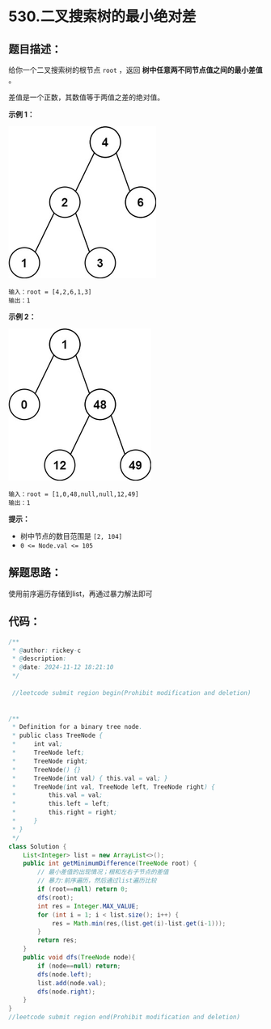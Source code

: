 # 530.二叉搜索树的最小绝对差

## 题目描述：

给你一个二叉搜索树的根节点 `root` ，返回 **树中任意两不同节点值之间的最小差值** 。

差值是一个正数，其数值等于两值之差的绝对值。

 

**示例 1：**

![img](./images/bst1.jpg)

```
输入：root = [4,2,6,1,3]
输出：1
```

**示例 2：**

![img](./images/bst2.jpg)

```
输入：root = [1,0,48,null,null,12,49]
输出：1
```

 

**提示：**

+ 树中节点的数目范围是 `[2, 104]`
+ `0 <= Node.val <= 105`

## 解题思路：

使用前序遍历存储到list，再通过暴力解法即可

## 代码：

```java
/**
 * @author: rickey-c
 * @description:  
 * @date: 2024-11-12 18:21:10
 */

 //leetcode submit region begin(Prohibit modification and deletion)


/**
 * Definition for a binary tree node.
 * public class TreeNode {
 *     int val;
 *     TreeNode left;
 *     TreeNode right;
 *     TreeNode() {}
 *     TreeNode(int val) { this.val = val; }
 *     TreeNode(int val, TreeNode left, TreeNode right) {
 *         this.val = val;
 *         this.left = left;
 *         this.right = right;
 *     }
 * }
 */
class Solution {
    List<Integer> list = new ArrayList<>();
    public int getMinimumDifference(TreeNode root) {
        // 最小差值的出现情况；根和左右子节点的差值
        // 暴力:前序遍历，然后通过list遍历比较
        if (root==null) return 0;
        dfs(root);
        int res = Integer.MAX_VALUE;
        for (int i = 1; i < list.size(); i++) {
            res = Math.min(res,(list.get(i)-list.get(i-1)));
        }
        return res;
    }
    public void dfs(TreeNode node){
        if (node==null) return;
        dfs(node.left);
        list.add(node.val);
        dfs(node.right);
    }
}
//leetcode submit region end(Prohibit modification and deletion)

```

